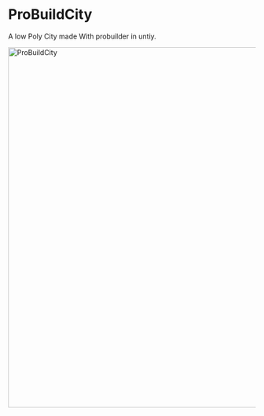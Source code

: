 # ProBuildCity
 A low Poly City made With probuilder in untiy. 


<img width="733" alt="ProBuildCity" src="https://github.com/KoalMCasler/ProBuildCity/assets/71401318/3f48ce4d-6535-4c9c-a59a-0f1980a4b7f3">
